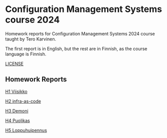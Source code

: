# Configuration Management Systems course 2024
Homework reports for Configuration Management Systems 2024 course taught by Tero Karvinen.

The first report is in English, but the rest are in Finnish, as the course language is Finnish.

[LICENSE](LICENSE)

## Homework Reports

[H1 Viisikko](H1/H1-Viisikko.md)

[H2 infra-as-code](H2/H2-infra-as-code.md)

[H3 Demoni](H3/H3-Demoni.md)

[H4 Puolikas](H4/H4-Puolikas.md)

[H5 Loppuhuipennus](H5/H5-Loppuhuipennus.md)
